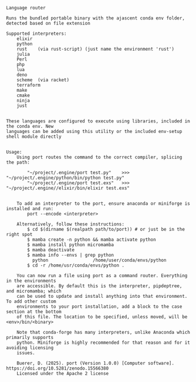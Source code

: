     Language router
    
    Runs the bundled portable binary with the ajascent conda env folder, detected based on file extension

    Supported interpreters:
        elixir
        python
        rust    (via rust-script) (just name the environment 'rust')
        julia
        Perl
        php
        lua
        deno
        scheme  (via racket)
        terraform
        make
        cmake
        ninja
        just

    
    These languages are configured to execute using libraries, included in the conda env. New
    languages can be added using this utility or the included env-setup shell module directly


    Usage: 
        Using port routes the command to the correct compiler, splicing the path:

            "~/project/.engine/port test.py"    >>>     "~/project/.engine/python/bin/python test.py"
            "~/project/.engine/port test.exs"   >>>     "~/project/.engine//elixir/bin/elixir test.exs"


        To add an interpreter to the port, ensure anaconda or miniforge is installed and run:
            port --encode <interpreter>

        Alternatively, follow these instructions:
            $ cd $(dirname $(realpath path/to/port)) # or just be in the right spot
            $ mamba create -n python && mamba activate python
            $ mamba install python micromamba
            $ mamba deactivate
            $ mamba info --envs | grep python
              python                 /home/user/conda/envs/python
            $ cd -r /home/usr/conda/envs/python .
        
        You can now run a file using port as a command router. Everything in the environments
        are accessible. By default this is the interpreter, pipdeptree, and micromamba; which
        can be used to update and install anything into that environment. To add other custom
        environments to your port installation, add a block to the case section at the bottom
        of this file. The location to be specified, unless moved, will be <env>/bin/<binary>
        
        Note that conda-forge has many interpreters, unlike Anaconda which primarily supports
        python. Miniforge is highly recommended for that reason and for it avoiding licensing
        issues.

        Buerer, D. (2025). port (Version 1.0.0) [Computer software]. https://doi.org/10.5281/zenodo.15566380
        Licensed under the Apache 2 license
